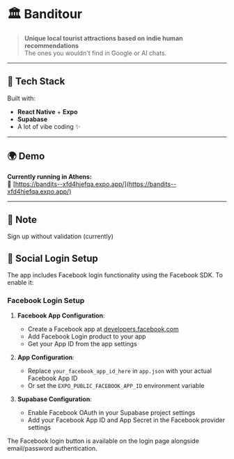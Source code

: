 # 🏛️ Banditour

> **Unique local tourist attractions based on indie human recommendations**  
> The ones you wouldn't find in Google or AI chats.

---

## 🚀 Tech Stack

Built with:
- **React Native** + **Expo**
- **Supabase**
- A lot of vibe coding ✨

---

## 🌍 Demo

**Currently running in Athens:**  
🔗 [https://bandits--xfd4hjefqa.expo.app/](https://bandits--xfd4hjefqa.expo.app/)

---

## 📝 Note

Sign up without validation (currently)

## 🔐 Social Login Setup

The app includes Facebook login functionality using the Facebook SDK. To enable it:

### Facebook Login Setup

1. **Facebook App Configuration**: 
   - Create a Facebook app at [developers.facebook.com](https://developers.facebook.com)
   - Add Facebook Login product to your app
   - Get your App ID from the app settings

2. **App Configuration**:
   - Replace `your_facebook_app_id_here` in `app.json` with your actual Facebook App ID
   - Or set the `EXPO_PUBLIC_FACEBOOK_APP_ID` environment variable

3. **Supabase Configuration**: 
   - Enable Facebook OAuth in your Supabase project settings
   - Add your Facebook App ID and App Secret in the Facebook provider settings

The Facebook login button is available on the login page alongside email/password authentication.